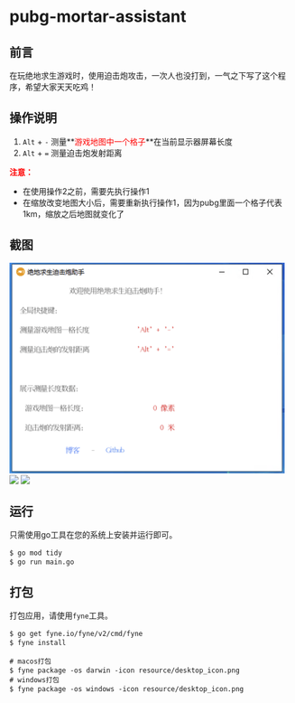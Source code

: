 # pubg-mortar-assistant
## 前言

在玩绝地求生游戏时，使用迫击炮攻击，一次人也没打到，一气之下写了这个程序，希望大家天天吃鸡！

## 操作说明

1. `Alt` + `-` 测量**<font style="color:red;">游戏地图中一个格子</font>**在当前显示器屏幕长度
2. `Alt` + `=` 测量迫击炮发射距离

**<font style="color:red;">注意：</font>**

- 在使用操作2之前，需要先执行操作1
- 在缩放改变地图大小后，需要重新执行操作1，因为pubg里面一个格子代表1km，缩放之后地图就变化了

## 截图

<img src = "./images/win_index.png" style="max-width: 488px" />

<img src = "./images/op1.png" />

<img src = "./images/op2.png" />

## 运行

只需使用go工具在您的系统上安装并运行即可。

    $ go mod tidy
    $ go run main.go

## 打包

打包应用，请使用`fyne`工具。

```shell
$ go get fyne.io/fyne/v2/cmd/fyne
$ fyne install

# macos打包
$ fyne package -os darwin -icon resource/desktop_icon.png
# windows打包
$ fyne package -os windows -icon resource/desktop_icon.png
```
